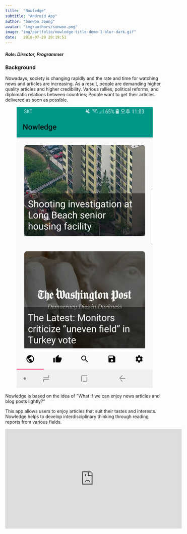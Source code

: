 ```yaml
---
title:  "Nowledge"
subtitle: "Android App"
author: "Sunwoo Jeong"
avatar: "img/authors/sunwoo.png"
image: "img/portfolio/nowledge-title-demo-1-blur-dark.gif"
date:   2018-07-29 20:19:51
---
```


##### Role: Director, Programmer

### Background

Nowadays, society is changing rapidly and the rate and time for watching news and articles are increasing. As a result, people are demanding higher quality articles and higher credibility. Various rallies, political reforms, and diplomatic relations between countries; People want to get their articles delivered as soon as possible.

<center> <img src="/img/portfolio/nowledge-screenshot-1.jpg"/> </center>

Nowledge is based on the idea of "What if we can enjoy news articles and blog posts lightly?"

This app allows users to enjoy articles that suit their tastes and interests. Nowledge helps to develop interdisciplinary thinking through reading reports from various fields.

<center>
<iframe width="560" height="315" src="https://www.youtube.com/embed/NNX_OLYwtk0" frameborder="0" allow="accelerometer; autoplay; encrypted-media; gyroscope; picture-in-picture" allowfullscreen></iframe>
</center>